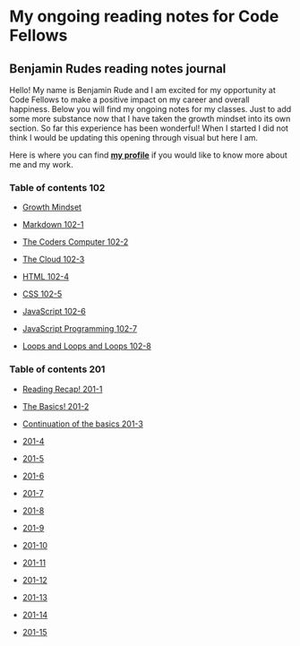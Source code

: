 # My ongoing reading notes for Code Fellows

## **Benjamin Rudes reading notes journal**

Hello! My name is Benjamin Rude and I am excited for my opportunity at Code Fellows to make a positive impact on my career and overall happiness. Below you will find my ongoing notes for my classes. Just to add some more substance now that I have taken the growth mindset into its own section. So far this experience has been wonderful! When I started I did not think I would be updating this opening through visual but here I am.

Here is where you can find [**my profile**](https://github.com/Specsquee) if you would like to know more about me and my work.

### **Table of contents 102**

- [Growth Mindset](102notes/GrowthMindset.md)

- [Markdown 102-1](102notes/102-1.md)

- [The Coders Computer 102-2](102notes/102-2.md)

- [The Cloud 102-3](102notes/102-3.md)

- [HTML 102-4](102notes/102-4.md)

- [CSS 102-5](102notes/102-5.md)

- [JavaScript 102-6](102notes/102-6.md)

- [JavaScript Programming 102-7](102notes/102-7.md)

- [Loops and Loops and Loops 102-8](102notes/102-8.md)

### **Table of contents 201**

- [Reading Recap! 201-1](201notes/201-1.md)

- [The Basics! 201-2](201notes/201-2.md)

- [Continuation of the basics 201-3](201notes/201-3.md)

- [201-4](201notes/201-4.md)

- [201-5](201notes/201-5.md)

- [201-6](201notes/201-6.md)

- [201-7](201notes/201-7.md)

- [201-8](201notes/201-8.md)

- [201-9](201notes/201-9.md)

- [201-10](201notes/201-10.md)

- [201-11](201notes/201-11.md)

- [201-12](201notes/201-12.md)

- [201-13](201notes/201-13.md)

- [201-14](201notes/201-14.md)

- [201-15](201notes/201-15.md)


[def]: 102notes/102-8.md